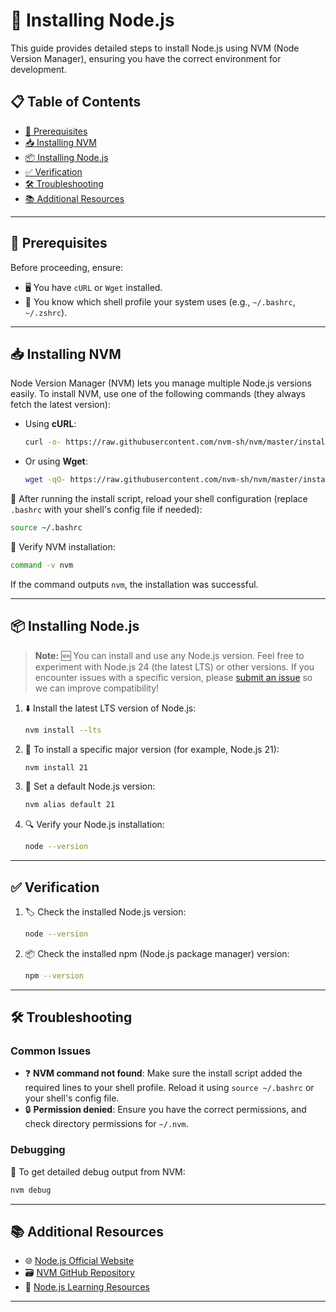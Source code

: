 # 🚀 Installing Node.js

This guide provides detailed steps to install Node.js using NVM (Node Version Manager), ensuring you have the correct environment for development.

## 📋 Table of Contents

- [🔧 Prerequisites](#-prerequisites)
- [📥 Installing NVM](#-installing-nvm)
- [📦 Installing Node.js](#-installing-nodejs)
- [✅ Verification](#-verification)
- [🛠️ Troubleshooting](#-troubleshooting)
- [📚 Additional Resources](#-additional-resources)

---

## 🔧 Prerequisites

Before proceeding, ensure:
- 🖥️ You have `cURL` or `Wget` installed.
- 📝 You know which shell profile your system uses (e.g., `~/.bashrc`, `~/.zshrc`).

---

## 📥 Installing NVM

Node Version Manager (NVM) lets you manage multiple Node.js versions easily. To install NVM, use one of the following commands (they always fetch the latest version):

- Using **cURL**:
  ```bash
  curl -o- https://raw.githubusercontent.com/nvm-sh/nvm/master/install.sh | bash
  ```
- Or using **Wget**:
  ```bash
  wget -qO- https://raw.githubusercontent.com/nvm-sh/nvm/master/install.sh | bash
  ```

🔄 After running the install script, reload your shell configuration (replace `.bashrc` with your shell's config file if needed):

```bash
source ~/.bashrc
```

🔎 Verify NVM installation:

```bash
command -v nvm
```
If the command outputs `nvm`, the installation was successful.

---

## 📦 Installing Node.js

> **Note:** 🆕 You can install and use any Node.js version. Feel free to experiment with Node.js 24 (the latest LTS) or other versions. If you encounter issues with a specific version, please [submit an issue](../../issues) so we can improve compatibility!

1. ⬇️ Install the latest LTS version of Node.js:
   ```bash
   nvm install --lts
   ```

2. 🎯 To install a specific major version (for example, Node.js 21):
   ```bash
   nvm install 21
   ```

3. 📌 Set a default Node.js version:
   ```bash
   nvm alias default 21
   ```

4. 🔍 Verify your Node.js installation:
   ```bash
   node --version
   ```

---

## ✅ Verification

1. 🏷️ Check the installed Node.js version:
   ```bash
   node --version
   ```

2. 📦 Check the installed npm (Node.js package manager) version:
   ```bash
   npm --version
   ```

---

## 🛠️ Troubleshooting

### Common Issues

- ❓ **NVM command not found**: Make sure the install script added the required lines to your shell profile. Reload it using `source ~/.bashrc` or your shell's config file.
- 🔒 **Permission denied**: Ensure you have the correct permissions, and check directory permissions for `~/.nvm`.

### Debugging

🐞 To get detailed debug output from NVM:
```bash
nvm debug
```

---

## 📚 Additional Resources

- 🌐 [Node.js Official Website](https://nodejs.org)
- 🗃️ [NVM GitHub Repository](https://github.com/nvm-sh/nvm)
- 📖 [Node.js Learning Resources](https://nodejs.dev/en/learn/)

---
